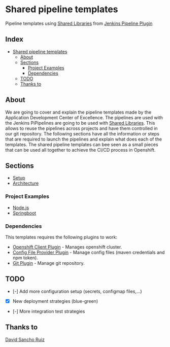 # Shared pipeline templates

Pipeline templates using [Shared Libraries](https://jenkins.io/doc/book/pipeline/shared-libraries/) from [Jenkins Pipeline Plugin](https://wiki.jenkins.io/display/JENKINS/Pipeline+Plugin)

## Index 

- [Shared pipeline templates](#shared-pipeline-templates)
  * [About](#about)
  * [Sections](#sections)
    + [Project Examples](#project-examples)
    + [Dependencies](#dependencies)
  * [TODO](#todo)
  * [Thanks to](#thanks-to)
  
## About
We are going to cover and explain the pipeline templates made by the Application Development Center of Excellence.
The pipelines are used with the Jenkins PiPipelines are going to be used with [Shared Libraries](https://jenkins.io/doc/book/pipeline/shared-libraries/). This allows to reuse the pipelines across projects and have them controlled in our git repository.
The following sections have all the information or steps that are required to launch the pipelines and explain what does each of the templates.
The shared pipeline templates can bee seen as a small pieces that can be used all together to achieve the CI/CD process in Openshift.

## Sections
- [Setup](sections/setup.md)
- [Architecture](sections/architecture.md)

### Project Examples
 - [Node.js](https://github.com/rhappdev/springboot-template)
 - [Springboot](https://github.com/rhappdev/nodejs-template)
 
### Dependencies
This templates requires the following plugins to work:

* [Openshift Client Plugin] - Manages openshift cluster.
* [Config File Provider Plugin] - Manage config files (maven credentials and npm token).
* [Git Plugin] - Manage git repository.

## TODO
 - [-] Add more configuration setup (secrets, configmap files,...)
 - [X] New deployment strategies (blue-green)
 - [-] More integration test strategies

## Thanks to
[David Sancho Ruiz](https://es.linkedin.com/in/dsanchoruiz)

   [Openshift Client Plugin]: <https://github.com/openshift/jenkins-client-plugin>
   [Config File Provider Plugin]: <https://wiki.jenkins.io/display/JENKINS/Config+File+Provider+Plugin>
   [Git Plugin]: <https://wiki.jenkins.io/display/JENKINS/Git+Plugin>
   

